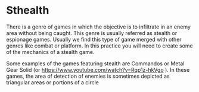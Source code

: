 # Sthealth
There is a genre of games in which the objective is to infiltrate in an enemy area
without being caught. This genre is usually referred as stealth or espionage
games. Usually we find this type of game merged with other genres like combat
or platform. In this practice you will need to create some of the mechanics of a
stealth game.

Some examples of the games featuring stealth are Commandos or Metal Gear
Solid (or https://www.youtube.com/watch?v=Rqp1z-hkVgo ). In these games,
the area of detection of enemies is sometimes depicted as triangular areas or
portions of a circle
